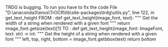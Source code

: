 TRDG is bugging. To run you have to fix the code 
File "D:\anaconda3\envs\TrOCR\lib\site-packages\trdg\utils.py", line 122, in get_text_height
FROM : 
def get_text_height(image_font, text):
    """
    Get the width of a string when rendered with a given font
    """
    return image_font.getsize(text)[1]
TO : 
def get_text_height(image_font: ImageFont, text: str) -> int:
    """
    Get the height of a string when rendered with a given font
    """
    left, top, right, bottom = image_font.getbbox(text)
    return bottom
